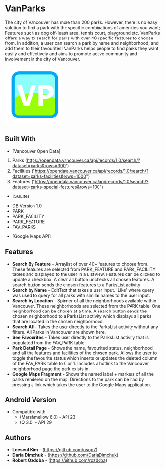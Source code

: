 
# VanParks

The city of Vancouver has more than 200 parks. However, there is no easy solution to find a park with the specific combinations of amenities you want; Features such as dog off-leash area, tennis court, playground etc. VanParks offers a way to search for parks with over 40 specific features to choose from. In addition, a user can search a park by name and neighborhood, and add them to their favourites! VanParks helps people to find parks they want easily and effectively and aims to promote active community and involvement in the city of Vancouver.

![ic_launcher](./app/src/main/res/mipmap-xxxhdpi/ic_launcher.png)


## Built With

* [Vancouver Open Data] 
1. Parks (https://opendata.vancouver.ca/api/records/1.0/search/?dataset=parks&rows=300")
2. Facilities ("https://opendata.vancouver.ca/api/records/1.0/search/?dataset=parks-facilities&rows=1000")  
3. Features ("https://opendata.vancouver.ca/api/records/1.0/search/?dataset=parks-special-features&rows=100")

* [SQLite]
- DB Version 1.0
- PARK
- PARK_FACILITY
- PARK_FEATURE
- FAV_PARKS
* [Google Maps API]

## Features

- **Search By Feature** - Arraylist of over 40+ features to choose from. These features are selected from PARK_FEATURE and PARK_FACILITY tables and displayed to the user in a ListView. Features can be clicked to update a checkbox. A clear all button unchecks all chosen features. A search button sends the chosen features to a ParksList activity
- **Search by Name** - EditText that takes a user input. 'Like' where query was used to query for all parks with similar names to the user input.
- **Search by Location** - Spinner of all the neighborhoods available within Vancouver. These neighborhoods are selected from the PARK table. One neighborhood can be chosen at a time. A search button sends the chosen neighborhood to a ParksList activity which displays all parks that are located in the chosen neighborhood.
- **Search All** - Takes the user directly to the ParksList activity without any filters. All Parks in Vancouver are shown here.
- **See Favourites** - Takes user directly to the ParksList activity that is populated from the FAV_PARK table.
- **Park Detail Page** - Shows the name, favourited status, neighborhood and all the features and facilities of the chosen park. Allows the user to toggle the favourite status which inserts or updates the deleted column of the FAV_PARK table to 0 or 1. Includes a hotlink to the Vancouver neighborhood page the park exists in.
- **Google Maps Fragment** - Shows the named label + markers of all the parks rendered on the map. Directions to the park can be had by pressing a link which takes the user to the Google Maps application.

## Android Version

- Compatible with
  - (Marshmellow 6.0) - API 23
  - (Q 3.0) - API 29


## Authors

* **Leeseul Kim** - (https://github.com/usop7)
* **Daria Dimchuk** - (https://github.com/DariaDimchuk)
* **Robert Ozdoba** - (https://github.com/rozdoba)
